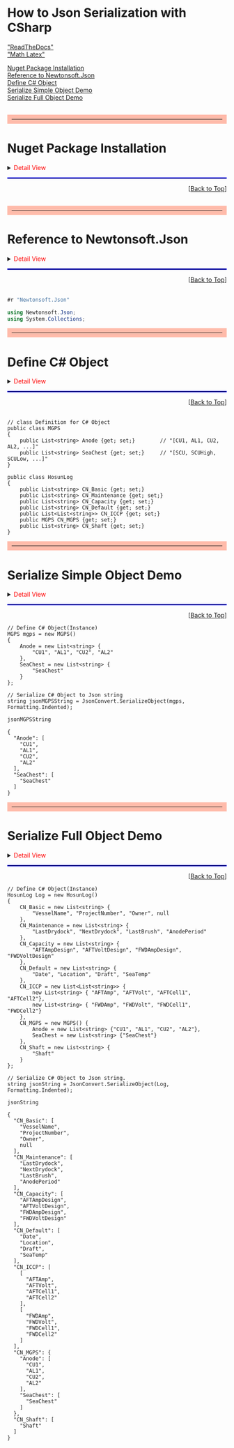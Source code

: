 # How to Json Serialization with CSharp


<a href=https://jupyter-notebook.readthedocs.io/en/stable/>"ReadTheDocs"</a><br/>
<a href=https://www.math.ubc.ca/~pwalls/math-python/jupyter/latex/>"Math Latex"</a><br/>

<a href="#Nuget-Package-Installation">Nuget Package Installation</a><br/>
<a href="#Reference-to-Newtonsoft.Json">Reference to Newtonsoft.Json</a><br/>
<a href="#Define-C#-Object">Define C# Object</a><br/>
<a href="#Serialize-Simple-Object-Demo">Serialize Simple Object Demo</a><br/>
<a href="#Serialize-Full-Object-Demo">Serialize Full Object Demo</a><br/><br/>




<hr style="border:10px solid #ffbbaa"/>

# Nuget Package Installation

<details>
<summary><font color=red>Detail View</font></summary>
    
In order to **Serialize** C# Object to Json string or **Deserialize** Json string to C# Object, <br/>
firstly install NewtonSoft.Json Nuget Package.

### Nuget Package Installation for "Newtonsoft.Json"
```CSharp
#r "Newtonsoft.Json"
```
<br/>
</details>

<hr style="border:1px solid blue">
<div style="text-align:right">[<a href="#How-to-Json-Serialization-with-CSharp">Back to Top</a>]</div><br/>




<hr style="border:10px solid #ffbbaa"/>

# Reference to Newtonsoft.Json

<details>
<summary><font color=red>Detail View</font></summary>
    
In order to use *Newtonsoft.Json* Package<br/>
**using** statement must be described.

```CSharp
using Newtonsoft.Json;
```

<br/>
</details>
<hr style="border:1px solid blue">
<div style="text-align:right">[<a href="#How-to-Json-Serialization-with-CSharp">Back to Top</a>]</div><br/>



```C#
#r "Newtonsoft.Json"

using Newtonsoft.Json;
using System.Collections;
```



<hr style="border:10px solid #ffbbaa"/>

# Define C# Object

<details>
    <summary><font color=red>Detail View</font></summary>

Define Simple class which has just 4 simple string properties<br/>
This simple class will have just **Column name** information not the **Data**

```CSharp
public class MGPS
{
    public List<string> Anode {get; set;}        // "[CU1, AL1, CU2, AL2, ...]" 
    public List<string> SeaChest {get; set;}     // "[SCU, SCUHigh, SCULow, ...]"
}
```
<br/>

</details>

<hr style="border:1px solid blue">
<div style="text-align:right">[<a href="#How-to-Json-Serialization-with-CSharp">Back to Top</a>]</div><br/>



```CSharp
// class Definition for C# Object
public class MGPS
{
    public List<string> Anode {get; set;}        // "[CU1, AL1, CU2, AL2, ...]" 
    public List<string> SeaChest {get; set;}     // "[SCU, SCUHigh, SCULow, ...]"
}

public class HosunLog
{
    public List<string> CN_Basic {get; set;}
    public List<string> CN_Maintenance {get; set;}
    public List<string> CN_Capacity {get; set;}
    public List<string> CN_Default {get; set;}
    public List<List<string>> CN_ICCP {get; set;}
    public MGPS CN_MGPS {get; set;}
    public List<string> CN_Shaft {get; set;}
}
```



<hr style="border:10px solid #ffbbaa"/>

# Serialize Simple Object Demo

<details>
    <summary><font color=red>Detail View</font></summary>
Initialize MGPS Type mgps instance like below:

```CSharp
MGPS mgps = new MGPSMGPS()
{
    Anode = new List<string> {
        "CU1", "AL1", "CU2", "AL2"
    },
    SeaChest = new List<string> {
        "SeaChest"
    }
};
```
<br/>

Inorder to indedted format of Json string for  legibility,<br/>
use <font color=green>*Formatting.Indented*</font> option in the 
<font color=red>**JsonConvert.SerializeObject(**</font><font color=green> _instance_</font>, <font color=green>_option_</font><font color=red> **)**</font> method

</details>


<hr style="border:1px solid blue"/>
<div style="text-align:right">[<a href="#How-to-Json-Serialization-with-CSharp">Back to Top</a>]</div>


```CSharp
// Define C# Object(Instance)
MGPS mgps = new MGPS()
{
    Anode = new List<string> {
        "CU1", "AL1", "CU2", "AL2"
    },
    SeaChest = new List<string> {
        "SeaChest"
    }
};

// Serialize C# Object to Json string
string jsonMGPSString = JsonConvert.SerializeObject(mgps, Formatting.Indented);
```


```C#
jsonMGPSString
```




    {
      "Anode": [
        "CU1",
        "AL1",
        "CU2",
        "AL2"
      ],
      "SeaChest": [
        "SeaChest"
      ]
    }





<hr style="border:10px solid #ffbbaa"/>

# Serialize Full Object Demo

<details>
    <summary><font color=red>Detail View</font></summary>

Initialize HosunLog Type Log instance like below:
```CSharp
HosunLog Log = new HosunLog()
{
    CN_Basic = new List<string> { 
        "VesselName", "ProjectNumber", "Owner", null 
    },
    CN_Maintenance = new List<string> {
        "LastDrydock", "NextDrydock", "LastBrush", "AnodePeriod" 
    },
    CN_Capacity = new List<string> {
        "AFTAmpDesign", "AFTVoltDesign", "FWDAmpDesign", "FWDVoltDesign" 
    },
    CN_Default = new List<string> {
        "Date", "Location", "Draft", "SeaTemp"
    },
    CN_ICCP = new List<List<string>> {
        new List<string> { "AFTAmp", "AFTVolt", "AFTCell1", "AFTCell2"}, 
        new List<string> { "FWDAmp", "FWDVolt", "FWDCell1", "FWDCell2"}
    },
    CN_MGPS = new MGPS() {
        Anode = new List<string> {"CU1", "AL1", "CU2", "AL2"},
        SeaChest = new List<string> {"SeaChest"}
    },
    CN_Shaft = new List<string> {
        "Shaft" 
    }
};
```
<br/>

</details>

<hr style="border:1px solid blue"/>
<div style="text-align:right">[<a href="#How-to-Json-Serialization-with-CSharp">Back to Top</a>]</div>


```CSharp
// Define C# Object(Instance)
HosunLog Log = new HosunLog()
{
    CN_Basic = new List<string> {
        "VesselName", "ProjectNumber", "Owner", null 
    },
    CN_Maintenance = new List<string> {
        "LastDrydock", "NextDrydock", "LastBrush", "AnodePeriod" 
    },
    CN_Capacity = new List<string> {
        "AFTAmpDesign", "AFTVoltDesign", "FWDAmpDesign", "FWDVoltDesign" 
    },
    CN_Default = new List<string> {
        "Date", "Location", "Draft", "SeaTemp"
    },
    CN_ICCP = new List<List<string>> {
        new List<string> { "AFTAmp", "AFTVolt", "AFTCell1", "AFTCell2"}, 
        new List<string> { "FWDAmp", "FWDVolt", "FWDCell1", "FWDCell2"}
    },
    CN_MGPS = new MGPS() {
        Anode = new List<string> {"CU1", "AL1", "CU2", "AL2"},
        SeaChest = new List<string> {"SeaChest"}
    },
    CN_Shaft = new List<string> {
        "Shaft" 
    }
};

// Serialize C# Object to Json string.
string jsonString = JsonConvert.SerializeObject(Log, Formatting.Indented);
```


```CSharp
jsonString
```




    {
      "CN_Basic": [
        "VesselName",
        "ProjectNumber",
        "Owner",
        null
      ],
      "CN_Maintenance": [
        "LastDrydock",
        "NextDrydock",
        "LastBrush",
        "AnodePeriod"
      ],
      "CN_Capacity": [
        "AFTAmpDesign",
        "AFTVoltDesign",
        "FWDAmpDesign",
        "FWDVoltDesign"
      ],
      "CN_Default": [
        "Date",
        "Location",
        "Draft",
        "SeaTemp"
      ],
      "CN_ICCP": [
        [
          "AFTAmp",
          "AFTVolt",
          "AFTCell1",
          "AFTCell2"
        ],
        [
          "FWDAmp",
          "FWDVolt",
          "FWDCell1",
          "FWDCell2"
        ]
      ],
      "CN_MGPS": {
        "Anode": [
          "CU1",
          "AL1",
          "CU2",
          "AL2"
        ],
        "SeaChest": [
          "SeaChest"
        ]
      },
      "CN_Shaft": [
        "Shaft"
      ]
    }




```CSharp

```
